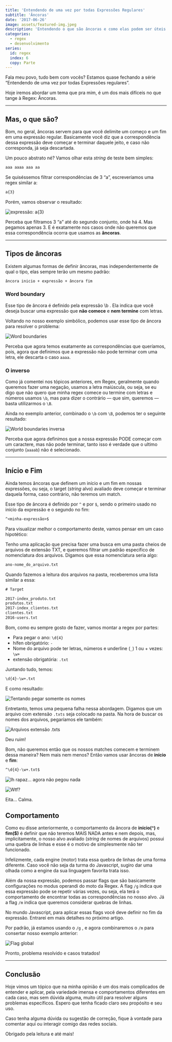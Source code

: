 ```yaml
---
title: 'Entendendo de uma vez por todas Expressões Regulares'
subtitle: 'Âncoras'
date: '2017-06-26'
image: assets/featured-img.jpeg
description: 'Entendendo o que são âncoras e como elas podem ser úteis.'
categories:
  - regex
  - desenvolvimento
series:
  id: regex
  index: 6
  copy: Parte
---
```


Fala meu povo, tudo bem com vocês? Estamos quase fechando a série “Entendendo de uma vez por todas Expressões regulares”.

Hoje iremos abordar um tema que pra mim, é um dos mais difíceis no que tange à Regex: Âncoras.

---

## Mas, o que são?

Bom, no geral, âncoras servem para que você delimite um começo e um fim em uma expressão regular. Basicamente você diz que a correspondência dessa expressão deve começar e terminar daquele jeito, e caso não corresponda, já seja descartada.

Um pouco abstrato né? Vamos olhar esta _string_ de teste bem simples:

```txt
aaa aaaa aaa aa
```

Se quiséssemos filtrar correspondências de 3 “a”, escreveríamos uma regex similar a:

```txt
a{3}
```

Porém, vamos observar o resultado:

![expressão: a{3}](./assets/regex101-1.png)

Perceba que filtramos 3 “a” até do segundo conjunto, onde há 4. Mas pegamos apenas 3. E é exatamente nos casos onde não queremos que essa correspondência ocorra que usamos as **âncoras**.

---

## Tipos de âncoras

Existem algumas formas de definir âncoras, mas independentemente de qual o tipo, elas sempre terão um mesmo padrão:

```txt
âncora inicio + expressão + âncora fim
```

### Word boundary

Esse tipo de âncora é definido pela expressão \b . Ela indica que você deseja buscar uma expressão que **não comece** e **nem termine** com letras.

Voltando no nosso exemplo simbólico, podemos usar esse tipo de âncora para resolver o problema:

![Word boundaries](./assets/regex101-word-boundaries.png)

Perceba que agora temos exatamente as correspondências que queríamos, pois, agora que definimos que a expressão não pode terminar com uma letra, ele descarta o caso `aaaa`.

### O inverso

Como já comentei nos tópicos anteriores, em Regex, geralmente quando queremos fazer uma negação, usamos a letra maiúscula, ou seja, se eu digo que não quero que minha regex comece ou termine com letras e números usamos `\b`, mas para dizer o contrário — que sim, queremos — basta utilizarmos o `\B`.

Ainda no exemplo anterior, combinado o `\b` com `\B`, podemos ter o seguinte resultado:

![World boundaries inversa](./assets/regex101-inverse-word-boundaries.png)

Perceba que agora definimos que a nossa expressão PODE começar com um caractere, mas não pode terminar, tanto isso é verdade que o ultimo conjunto (`aaaab`) não é selecionado.

---

## Início e Fim

Ainda temos âncoras que definem um início e um fim em nossas expressões, ou seja, o target (_string_ alvo) avaliado deve começar e terminar daquela forma, caso contrário, não teremos um match.

Esse tipo de âncora é definido por `^` e por `$`, sendo o primeiro usado no início da expressão e o segundo no fim:

```txt
^<minha-expressão>$
```

Para visualizar melhor o comportamento deste, vamos pensar em um caso hipotético:

Tenho uma aplicação que precisa fazer uma busca em uma pasta cheios de arquivos de extensão TXT, e queremos filtrar um padrão especifico de nomenclatura dos arquivos. Digamos que essa nomenclatura seria algo:

```txt
ano-nome_do_arquivo.txt
```

Quando fazemos a leitura dos arquivos na pasta, receberemos uma lista similar a essa:

```txt
# Target

2017-index_produto.txt
produtos.txt
2017-index_clientes.txt
clientes.txt
2016-users.txt
```

Bom, como eu sempre gosto de fazer, vamos montar a regex por partes:

- Para pegar o ano: `\d{4}`
- hífen obrigatório: `-`
- Nome do arquivo pode ter letras, números e underline (`_`) 1 ou + vezes: `\w+`
- extensão obrigatória: `.txt`

Juntando tudo, temos:

```txt
\d{4}-\w+.txt
```

E como resultado:

![Tentando pegar somente os nomes](./assets/regex101-end-to-end.png)

Entretanto, temos uma pequena falha nessa abordagem. Digamos que um arquivo com extensão `.txts` seja colocado na pasta. Na hora de buscar os nomes dos arquivos, pegaríamos ele também:

![Arquivos extensão .txts](./assets/regex101-end-to-end-2.png)

Deu ruim!

Bom, não queremos então que os nossos matches comecem e terminem dessa maneira? Nem mais nem menos? Então vamos usar âncoras de **início** e **fim**:

```txt
^\d{4}-\w+.txt$
```

![Ih rapaz… agora não pegou nada](./assets/regex101-end-to-end-3.png)

![Wtf?](./assets/wtf.jpeg)

Eita… Calma.

## Comportamento

Como eu disse anteriormente, o comportamento da âncora de **início(^)** e **fim(\$)** é definir que não teremos MAIS NADA antes e nem depois, mas, implicitamente, o nosso alvo avaliado (_string_ de nomes de arquivos) possui uma quebra de linhas e esse é o motivo de simplesmente não ter funcionado.

Infelizmente, cada engine (motor) trata essa quebra de linhas de uma forma diferente. Caso você não seja da turma do Javascript, sugiro dar uma olhada como a engine da sua linguagem favorita trata isso.

Além da nossa expressão, podemos passar flags que são basicamente configurações no modus operandi do moto da Regex. A flag `/g` indica que essa expressão pode se repetir várias vezes, ou seja, ela terá o comportamento de encontrar todas as correspondências no nosso alvo. Já a flag `/m` indica que queremos considerar quebras de linhas.

No mundo Javascript, para aplicar essas flags você deve definir no fim da expressão. Entrarei em mais detalhes no próximo artigo.

Por padrão, já estamos usando o `/g` , e agora combinaremos o `/m` para consertar nosso exemplo anterior:

![Flag global](./assets/regex101-end-to-end-4.png)

Pronto, problema resolvido e casos tratados!

---

## Conclusão

Hoje vimos um tópico que na minha opinião é um dos mais complicados de entender e aplicar, pela variedade imensa e comportamentos diferentes em cada caso, mas sem dúvida alguma, muito útil para resolver alguns problemas específicos. Espero que tenha ficado claro seu propósito e seu uso.

Caso tenha alguma dúvida ou sugestão de correção, fique à vontade para comentar aqui ou interagir comigo das redes sociais.

Obrigado pela leitura e até mais!
